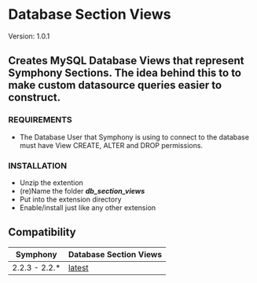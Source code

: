 # Database Section Views #

Version: 1.0.1

## Creates MySQL Database Views that represent Symphony Sections. The idea behind this to to make custom datasource queries easier to construct. ##

### REQUIREMENTS ###

- The Database User that Symphony is using to connect to the database must have View CREATE, ALTER and DROP permissions.

### INSTALLATION ###

- Unzip the extention
- (re)Name the folder ***db_section_views***
- Put into the extension directory
- Enable/install just like any other extension

## Compatibility

  Symphony      | Database Section Views
  --------------| -------------
  2.2.3 - 2.2.* | [latest](https://github.com/vaughanhale/db_section_views)

